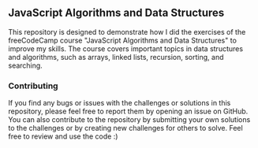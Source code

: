 ## JavaScript Algorithms and Data Structures
This repository is designed to demonstrate how I did the exercises of the freeCodeCamp course "JavaScript Algorithms and Data Structures" to improve my skills. The course covers important topics in data structures and algorithms, such as arrays, linked lists, recursion, sorting, and searching.

### Contributing
If you find any bugs or issues with the challenges or solutions in this repository, please feel free to report them by opening an issue on GitHub. You can also contribute to the repository by submitting your own solutions to the challenges or by creating new challenges for others to solve. Feel free to review and use the code :)